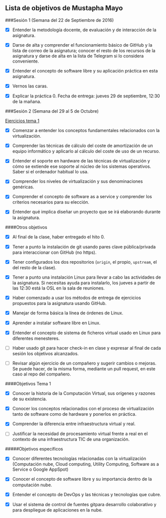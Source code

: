 ## Lista de objetivos de Mustapha Mayo 
###Sesión 1 (Semana del 22 de Septiembre de 2016)

- [x]	Entender la metodología docente, de evaluación y de interacción de la asignatura.

- [x] 	Darse de alta y comprender el funcionamiento básico de GitHub y la lista de correo de la asignatura; conocer el resto de los recursos de la asignatura y darse de alta en la lista de Telegram si lo considera conveniente.

- [x] 	Entender el concepto de software libre y su aplicación práctica en esta asignatura.

- [x] 	Vernos las caras.

- [x]	Explicar la práctica 0. Fecha de entrega: jueves 29 de septiembre, 12:30 de la mañana.

###Sesión 2 (Semana del 29 al 5 de Octubre)

[Ejercicios tema 1](https://github.com/Mustapha90/IV-Ejercicios/blob/master/Ejercicios/Tema1.md)

- [x]	Comenzar a entender los conceptos fundamentales relacionados con la virtualización.

- [x]	Comprender las técnicas de cálculo del coste de amortización de un equipo informático y aplicarlo al cálculo del coste de uso de un recurso.

- [x]	Entender el soporte en hardware de las técnicas de virtualización y cómo se extiende ese soporte al núcleo de los sistemas operativos. Saber si el ordenador habitual lo usa.

- [x]	Comprender los niveles de virtualización y sus denominaciones genéricas.

- [x]	Comprender el concepto de software as a service y comprender los criterios necesarios para su elección.

- [x]	Entender qué implica diseñar un proyecto que se irá elaborando durante la asignatura. 

####Otros objetivos

- [x]	Al final de la clase, haber entregado el hito 0.

- [x]	Tener a punto la instalación de git usando pares clave pública/privada para interaccionar con GitHub (no https).

- [x]	Tener configurados los dos repositorios (``origin``, el propio, ``upstream``, el del resto de la clase).

- [x]	Tener a punto una instalación Linux para llevar a cabo las actividades de la asignatura. Si necesitas ayuda para instalarlo, los jueves a partir de las 12:30 está la OSL en la sala de reuniones.

- [x]	Haber comenzado a usar los métodos de entrega de ejercicios propuestos para la asignatura usando GitHub.

- [x]	Manejar de forma básica la línea de órdenes de Linux.

- [x]	Aprender a instalar software libre en Linux.

- [x]	Entender el concepto de sistema de ficheros virtual usado en Linux para diferentes menesteres.

- [ ]	Haber usado git para hacer check-in en clase y expresar al final de cada sesión los objetivos alcanzados.

- [ ]	Revisar algún ejercicio de un compañero y sugerir cambios o mejoras. Se puede hacer, de la misma forma, mediante un pull request, en este caso al repo del compañero.

####Objetivos Tema 1

- [x]	Conocer la historia de la Computación Virtual, sus orígenes y razones de su existencia.

- [x]	Conocer los conceptos relacionados con el proceso de virtualización tanto de software como de hardware y ponerlos en práctica.

- [x]	Comprender la diferencia entre infraestructura virtual y real.

- [ ]	Justificar la necesidad de procesamiento virtual frente a real en el contexto de una infraestructura TIC de una organización.

#####Objetivos especificos

- [x]	Conocer diferentes tecnologías relacionadas con la virtualización (Computación nube, Cloud computing, Utility Computing, Software as a Service o Google AppSpot)

- [x]	Conocer el concepto de software libre y su importancia dentro de la computación nube.

- [x]	Entender el concepto de DevOps y las técnicas y tecnologías que cubre.

- [x]	Usar el sistema de control de fuentes gitpara desarrollo colaborativo y para despliegue de aplicaciones en la nube.
